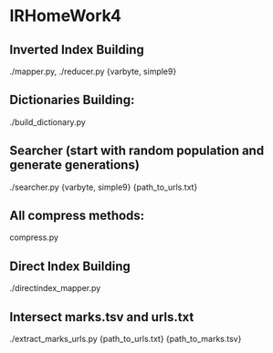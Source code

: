 # IRHomeWork4

## Inverted Index Building ##

./mapper.py, ./reducer.py {varbyte, simple9}

## Dictionaries Building: ## 

./build_dictionary.py 

## Searcher (start with random population and generate generations) ##

./searcher.py {varbyte, simple9} {path_to_urls.txt}

## All compress methods: ##

compress.py

## Direct Index Building ##

./directindex_mapper.py

## Intersect marks.tsv and urls.txt ##

./extract_marks_urls.py {path_to_urls.txt} {path_to_marks.tsv}
